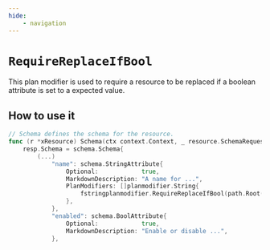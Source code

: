 ```yaml
---
hide:
    - navigation
---
```

# `RequireReplaceIfBool`

This plan modifier is used to require a resource to be replaced if a boolean attribute is set to a expected value.

## How to use it

```go
// Schema defines the schema for the resource.
func (r *xResource) Schema(ctx context.Context, _ resource.SchemaRequest, resp *resource.SchemaResponse) {
    resp.Schema = schema.Schema{
        (...)
            "name": schema.StringAttribute{
                Optional:            true,
                MarkdownDescription: "A name for ...",
                PlanModifiers: []planmodifier.String{
                    fstringplanmodifier.RequireReplaceIfBool(path.Root("enabled"), true)
                },
            },
            "enabled": schema.BoolAttribute{
                Optional:            true,
                MarkdownDescription: "Enable or disable ...",
            },
```
